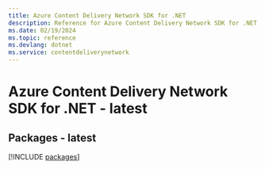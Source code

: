 ```yaml
---
title: Azure Content Delivery Network SDK for .NET
description: Reference for Azure Content Delivery Network SDK for .NET
ms.date: 02/19/2024
ms.topic: reference
ms.devlang: dotnet
ms.service: contentdeliverynetwork
---
```

# Azure Content Delivery Network SDK for .NET - latest
## Packages - latest
[!INCLUDE [packages](content-delivery-network-index.md)]